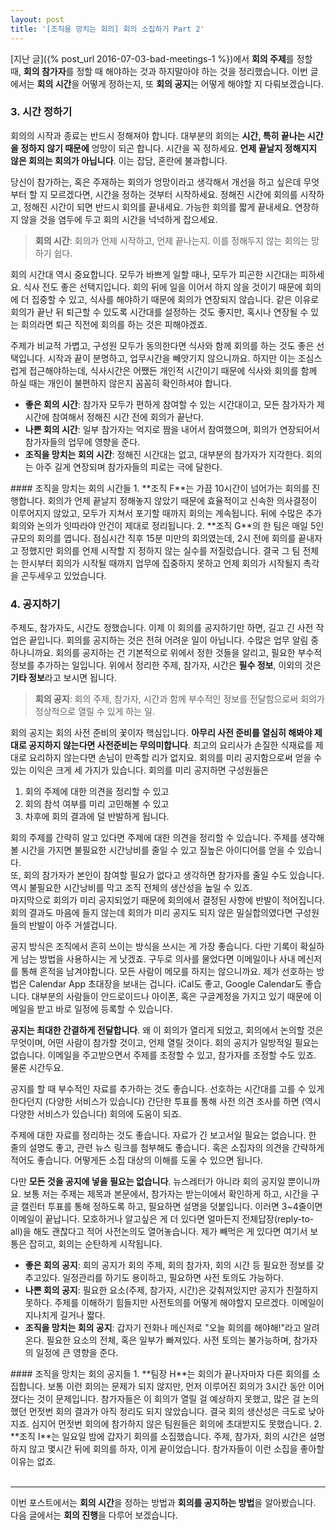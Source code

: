 ```yaml
---
layout: post
title: '[조직을 망치는 회의] 회의 소집하기 Part 2'
---
```


[지난 글]({% post_url 2016-07-03-bad-meetings-1 %})에서 **회의 주제**를 정할 때, **회의 참가자**를 정할 때 해야하는 것과 하지말아야 하는 것을 정리했습니다. 이번 글에서는 **회의 시간**을 어떻게 정하는지, 또 **회의 공지**는 어떻게 해야할 지 다뤄보겠습니다.  

### 3. 시간 정하기  

회의의 시작과 종료는 반드시 정해져야 합니다. 대부분의 회의는 **시간, 특히 끝나는 시간을 정하지 않기 때문에** 엉망이 되곤 합니다. 시간을 꼭 정하세요. **언제 끝날지 정해지지 않은 회의는 회의가 아닙니다**. 이는 잡담, 혼란에 불과합니다.  

당신이 참가하는, 혹은 주재하는 회의가 엉망이라고 생각해서 개선을 하고 싶은데 무엇부터 할 지 모르겠다면, 시간을 정하는 것부터 시작하세요. 정해진 시간에 회의를 시작하고, 정해진 시간이 되면 반드시 회의를 끝내세요. 가능한 회의를 짧게 끝내세요. 연장하지 않을 것을 염두에 두고 회의 시간을 넉넉하게 잡으세요.  

>**회의 시간**: 회의가 언제 시작하고, 언제 끝나는지. 이를 정해두지 않는 회의는 망하기 쉽다.

회의 시간대 역시 중요합니다. 모두가 바쁘게 일할 때나, 모두가 피곤한 시간대는 피하세요. 식사 전도 좋은 선택지입니다. 회의 뒤에 일을 이어서 하지 않을 것이기 때문에 회의에 더 집중할 수 있고, 식사를 해야하기 때문에 회의가 연장되지 않습니다. 같은 이유로 회의가 끝난 뒤 퇴근할 수 있도록 시간대를 설정하는 것도 좋지만, 혹시나 연장될 수 있는 회의라면 퇴근 직전에 회의를 하는 것은 피해야겠죠.  

주제가 비교적 가볍고, 구성원 모두가 동의한다면 식사와 함께 회의를 하는 것도 좋은 선택입니다. 시작과 끝이 분명하고, 업무시간을 빼앗기지 않으니까요. 하지만 이는 조심스럽게 접근해야하는데, 식사시간은 어쨌든 개인적 시간이기 때문에 식사와 회의를 함께 하실 때는 개인이 불편하지 않은지 꼼꼼히 확인하셔야 합니다.  

* **좋은 회의 시간**: 참가자 모두가 편하게 참여할 수 있는 시간대이고, 모든 참가자가 제시간에 참여해서 정해진 시간 전에 회의가 끝난다.    
* **나쁜 회의 시간**: 일부 참가자는 억지로 짬을 내어서 참여했으며, 회의가 연장되어서 참가자들의 업무에 영향을 준다.  
* **조직을 망치는 회의 시간**: 정해진 시간대는 없고, 대부분의 참가자가 지각한다. 회의는 아주 길게 연장되며 참가자들의 피로는 극에 달한다.  

<div class="example" markdown="block">  
#### 조직을 망치는 회의 시간들   
1. **조직 F**는 가끔 10시간이 넘어가는 회의를 진행합니다. 회의가 언제 끝날지 정해놓지 않았기 때문에 효율적이고 신속한 의사결정이 이루어지지 않았고, 모두가 지쳐서 포기할 때까지 회의는 계속됩니다. 뒤에 수많은 추가회의와 논의가 잇따라야 안건이 제대로 정리됩니다.   
2. **조직 G**의 한 팀은 매일 5인 규모의 회의를 엽니다. 점심시간 직후 15분 미만의 회의였는데, 2시 전에 회의를 끝내자고 정했지만 회의를 언제 시작할 지 정하지 않는 실수를 저질렀습니다. 결국 그 팀 전체는 한시부터 회의가 시작될 때까지 업무에 집중하지 못하고 언제 회의가 시작될지 촉각을 곤두세우고 있었습니다.    
</div>

### 4. 공지하기  

주제도, 참가자도, 시간도 정했습니다. 이제 이 회의를 공지하기만 하면, 길고 긴 사전 작업은 끝입니다. 회의를 공지하는 것은 전혀 어려운 일이 아닙니다. 수많은 업무 알림 중 하나니까요. 회의를 공지하는 건 기본적으로 위에서 정한 것들을 알리고, 필요한 부수적 정보를 추가하는 일입니다. 위에서 정리한 주제, 참가자, 시간은 **필수 정보**, 이외의 것은 **기타 정보**라고 보시면 됩니다.  

>**회의 공지**: 회의 주제, 참가자, 시간과 함께 부수적인 정보를 전달함으로써 회의가 정상적으로 열릴 수 있게 하는 일.

회의 공지는 회의 사전 준비의 꽃이자 핵심입니다. **아무리 사전 준비를 열심히 해봐야 제대로 공지하지 않는다면 사전준비는 무의미합니다**. 최고의 요리사가 손질한 식재료를 제대로 요리하지 않는다면 손님이 만족할 리가 없지요. 회의를 미리 공지함으로써 얻을 수 있는 이익은 크게 세 가지가 있습니다. 회의를 미리 공지하면 구성원들은  

1. 회의 주제에 대한 의견을 정리할 수 있고  
2. 회의 참석 여부를 미리 고민해볼 수 있고  
3. 차후에 회의 결과에 덜 반발하게 됩니다.  

회의 주제를 간략히 알고 있다면 주제에 대한 의견을 정리할 수 있습니다. 주제를 생각해볼 시간을 가지면 불필요한 시간낭비를 줄일 수 있고 질높은 아이디어를 얻을 수 있습니다.  
또, 회의 참가자가 본인이 참여할 필요가 없다고 생각하면 참가자를 줄일 수도 있습니다. 역시 불필요한 시간낭비를 막고 조직 전체의 생산성을 높일 수 있죠.  
마지막으로 회의가 미리 공지되었기 때문에 회의에서 결정된 사항에 반발이 적어집니다. 회의 결과도 마음에 들지 않는데 회의가 미리 공지도 되지 않은 밀실합의였다면 구성원들의 반발이 아주 거셀겁니다.  

공지 방식은 조직에서 흔히 쓰이는 방식을 쓰시는 게 가장 좋습니다. 다만 기록이 확실하게 남는 방법을 사용하시는 게 낫겠죠. 구두로 의사를 물었다면 이메일이나 사내 메신저를 통해 흔적을 남겨야합니다. 모든 사람이 메모를 하지는 않으니까요. 제가 선호하는 방법은 Calendar App 초대장을 보내는 겁니다. iCal도 좋고, Google Calendar도 좋습니다. 대부분의 사람들이 안드로이드나 아이폰, 혹은 구글계정을 가지고 있기 때문에 이메일을 받고 바로 일정에 등록할 수 있습니다.  

**공지는 최대한 간결하게 전달합니다**. 왜 이 회의가 열리게 되었고, 회의에서 논의할 것은 무엇이며, 어떤 사람이 참가할 것이고, 언제 열릴 것이다. 회의 공지가 일방적일 필요는 없습니다. 이메일을 주고받으면서 주제를 조정할 수 있고, 참가자를 조정할 수도 있죠. 물론 시간두요.  

공지를 할 때 부수적인 자료를 추가하는 것도 좋습니다. 선호하는 시간대를 고를 수 있게 한다던지 (다양한 서비스가 있습니다) 간단한 투표를 통해 사전 의견 조사를 하면 (역시 다양한 서비스가 있습니다) 회의에 도움이 되죠.  

주제에 대한 자료를 정리하는 것도 좋습니다. 자료가 긴 보고서일 필요는 없습니다. 한 줄의 설명도 좋고, 관련 뉴스 링크를 첨부해도 좋습니다. 혹은 소집자의 의견을 간략하게 적어도 좋습니다. 어떻게든 소집 대상의 이해를 도울 수 있으면 됩니다.  

다만 **모든 것을 공지에 넣을 필요는 없습니다**. 뉴스레터가 아니라 회의 공지일 뿐이니까요. 보통 저는 주제는 제목과 본문에서, 참가자는 받는이에서 확인하게 하고, 시간을 구글 캘린터 투표를 통해 정하도록 하고, 필요하면 설명을 덧붙입니다. 이러면 3~4줄이면 이메일이 끝납니다. 모호하거나 알고싶은 게 더 있다면 얼마든지 전체답장(reply-to-all)을 해도 괜찮다고 적어 사전논의도 열어놓습니다. 제가 빼먹은 게 있다면 여기서 보통은 잡히고, 회의는 순탄하게 시작됩니다.  

* **좋은 회의 공지**: 회의 공지가 회의 주제, 회의 참가자, 회의 시간 등 필요한 정보를 갖추고있다. 일정관리를 하기도 용이하고, 필요하면 사전 토의도 가능하다.   
* **나쁜 회의 공지**: 필요한 요소(주제, 참가자, 시간)은 갖춰져있지만 공지가 친절하지 못하다. 주제를 이해하기 힘들지만 사전토의를 어떻게 해야할지 모르겠다. 이메일이 지나치게 길거나 짧다.   
* **조직을 망치는 회의 공지**: 갑자기 전화나 메신저로 "오늘 회의를 해야해!"라고 알려온다. 필요한 요소의 전체, 혹은 일부가 빠져있다. 사전 토의는 불가능하며, 참가자의 일정에 큰 영향을 준다.  

<div class="example" markdown="block">  
#### 조직을 망치는 회의 공지들   
1. **팀장 H**는 회의가 끝나자마자 다른 회의를 소집합니다. 보통 이런 회의는 문제가 되지 않지만, 먼저 이루어진 회의가 3시간 동안 이어졌다는 것이 문제입니다. 참가자들은 이 회의가 열릴 걸 예상하지 못했고, 많은 걸 논의했던 먼젓번 회의 결과가 아직 정리도 되지 않았습니다. 결국 회의 생산성은 극도로 낮아지죠. 심지어 먼젓번 회의에 참가하지 않은 팀원들은 회의에 초대받지도 못했습니다.  
2. **조직 I**는 일요일 밤에 갑자기 회의를 소집했습니다. 주제, 참가자, 회의 시간은 설명하지 않고 몇시간 뒤에 회의를 하자, 이게 끝이었습니다. 참가자들이 이런 소집을 좋아할 이유는 없죠.  
</div>  

<br/>
<hr style="border-width: 2px;"/>

이번 포스트에서는 **회의 시간**을 정하는 방법과 **회의를 공지하는 방법**을 알아봤습니다. 다음 글에서는 **회의 진행**을 다루어 보겠습니다.  
